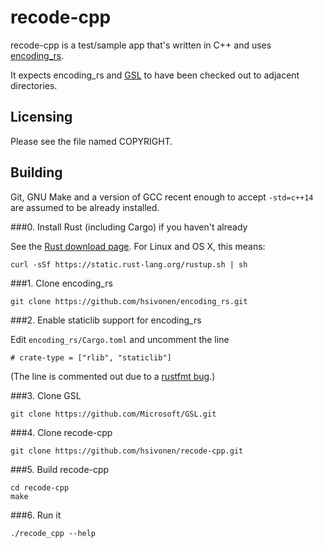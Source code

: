 # recode-cpp

recode-cpp is a test/sample app that's written in C++ and uses
[encoding_rs](https://github.com/hsivonen/encoding_rs).

It expects encoding_rs and [GSL](https://github.com/Microsoft/GSL) to have been checked out to adjacent directories.

## Licensing

Please see the file named COPYRIGHT.

## Building

Git, GNU Make and a version of GCC recent enough to accept `-std=c++14` are
assumed to be already installed.

###0. Install Rust (including Cargo) if you haven't already

See the [Rust download page](https://www.rust-lang.org/downloads.html). For
Linux and OS X, this means:
```
curl -sSf https://static.rust-lang.org/rustup.sh | sh
```

###1. Clone encoding_rs

```
git clone https://github.com/hsivonen/encoding_rs.git
```

###2. Enable staticlib support for encoding_rs

Edit `encoding_rs/Cargo.toml` and uncomment the line
```
# crate-type = ["rlib", "staticlib"]
```

(The line is commented out due to a
[rustfmt bug](https://github.com/rust-lang-nursery/rustfmt/issues/828).)

###3. Clone GSL

```
git clone https://github.com/Microsoft/GSL.git
```

###4. Clone recode-cpp

```
git clone https://github.com/hsivonen/recode-cpp.git
```

###5. Build recode-cpp

```
cd recode-cpp
make
```

###6. Run it

```
./recode_cpp --help
```
